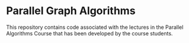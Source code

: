 # Parallel Graph Algorithms

This repository contains code associated with the lectures in the Parallel Algorithms Course that has been developed by the course students.
